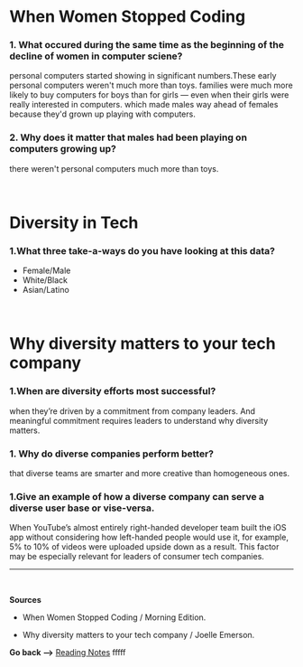 # When Women Stopped Coding

### **1. What occured during the same time as the beginning of the decline of women in computer sciene?**

personal computers started showing in significant numbers.These early personal computers weren't much more than toys. families were much more likely to buy computers for boys than for girls — even when their girls were really interested in computers. which made males way ahead of females because they'd grown up playing with computers.

### **2. Why does it matter that males had been playing on computers growing up?**

there weren't personal computers much more than toys.

<br>

# Diversity in Tech

### **1.What three take-a-ways do you have looking at this data?**

- Female/Male
- White/Black
- Asian/Latino

<br>

# Why diversity matters to your tech company

### **1.When are diversity efforts most successful?**

when they’re driven by a commitment from company leaders. And meaningful commitment requires leaders to understand why diversity matters.

### **1. Why do diverse companies perform better?**

that diverse teams are smarter and more creative than homogeneous ones.

### **1.Give an example of how a diverse company can serve a diverse user base or vise-versa.**

When YouTube’s almost entirely right-handed developer team built the iOS app without considering how left-handed people would use it, for example, 5% to 10% of videos were uploaded upside down as a result. This factor may be especially relevant for leaders of consumer tech companies.

<hr>
<br>

**Sources**

- When Women Stopped Coding / Morning Edition.

- Why diversity matters to your tech company / Joelle Emerson.

**Go back -->** [Reading Notes](https://aseel-dweedar.github.io/reading-notes/)
fffff
